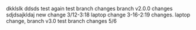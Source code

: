 dkklslk
ddsds
test again
test branch changes
branch v2.0.0 changes
sdjdsajkldaj new change
3/12-3:18 laptop change
3-16-2:19 changes. laptop change, branch v3.0
test branch changes 5/6
